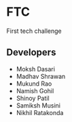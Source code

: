 # FTC
First tech challenge

## Developers
- Moksh Dasari
- Madhav Shrawan
- Mukund Rao
- Namish Gohil
- Shinoy Patil
- Samiksh Musini
- Nikhil Ratakonda